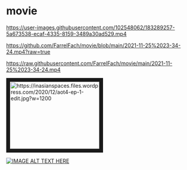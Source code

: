 # movie

https://user-images.githubusercontent.com/102548062/183289257-5a673538-ecaf-4335-8159-3489a30ad529.mp4

https://github.com/FarrelFach/movie/blob/main/2021-11-25%2023-34-24.mp4?raw=true

https://raw.githubusercontent.com/FarrelFach/movie/main/2021-11-25%2023-34-24.mp4

<a href="https://youtu.be/-GFtOEAO5kg" target="_blank"><img src="http://img.youtube.com/vi/-GFtOEAO5kg/0.jpg" 
alt="https://inasianspaces.files.wordpress.com/2020/12/aot4-ep-1-edit.jpg?w=1200" width="240" height="180" border="10" /></a>

[![IMAGE ALT TEXT HERE](http://img.youtube.com/vi/-GFtOEAO5kg/0.jpg)](https://youtu.be/-GFtOEAO5kg)
